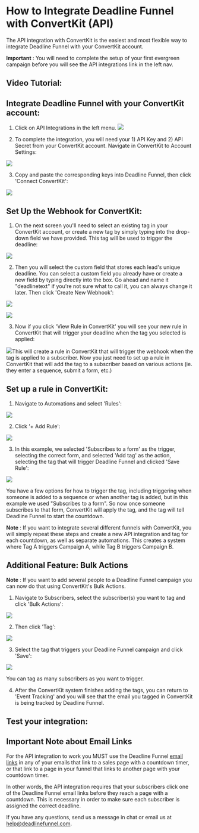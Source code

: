 # How to Integrate Deadline Funnel with ConvertKit \(API\)

The API integration with ConvertKit is the easiest and most flexible way to integrate Deadline Funnel with your ConvertKit account.

**Important** : You will need to complete the setup of your first evergreen campaign before you will see the API integrations link in the left nav.

## Video Tutorial:

## Integrate Deadline Funnel with your ConvertKit account:

1. Click on API Integrations in the left menu. ![](https://d33v4339jhl8k0.cloudfront.net/docs/assets/53974d6ce4b0c76107b109d1/images/5b4e064d2c7d3a03f89caf39/file-%20YqIQz3YyF0.png)

2. To complete the integration, you will need your 1\) API Key and 2\) API Secret from your ConvertKit account. Navigate in ConvertKit to Account Settings:

![](https://d33v4339jhl8k0.cloudfront.net/docs/assets/53974d6ce4b0c76107b109d1/images/5b6c71762c7d3a03f89d85c3/file-%20BjwP3qljIJ.png)

3. Copy and paste the corresponding keys into Deadline Funnel, then click 'Connect ConvertKit':

![](https://d33v4339jhl8k0.cloudfront.net/docs/assets/53974d6ce4b0c76107b109d1/images/5b4e0a062c7d3a03f89caf66/file-4ZdJm6QkBS.png)

## Set Up the Webhook for ConvertKit:

1. On the next screen you'll need to select an existing tag in your ConvertKit account, or create a new tag by simply typing into the drop-down field we have provided. This tag will be used to trigger the deadline:

![](https://d33v4339jhl8k0.cloudfront.net/docs/assets/53974d6ce4b0c76107b109d1/images/5cfa8d0504286333a2645201/file-%20fYvqPgLuLj.jpg)

2. Then you will select the custom field that stores each lead's unique deadline. You can select a custom field you already have or create a new field by typing directly into the box. Go ahead and name it "deadlinetext" if you're not sure what to call it, you can always change it later. Then click 'Create New Webhook':

![](https://d33v4339jhl8k0.cloudfront.net/docs/assets/53974d6ce4b0c76107b109d1/images/5cfa8d2204286333a2645204/file-%20CZO33MhNCB.jpg)

![](https://d33v4339jhl8k0.cloudfront.net/docs/assets/53974d6ce4b0c76107b109d1/images/5cfa8d3d04286333a2645205/file-%20ZCNu7IWZhc.jpg)

3. Now if you click 'View Rule in ConvertKit' you will see your new rule in ConvertKit that will trigger your deadline when the tag you selected is applied:

![](https://d33v4339jhl8k0.cloudfront.net/docs/assets/53974d6ce4b0c76107b109d1/images/5b4e0c812c7d3a03f89caf8b/file-%20CL2Fo6Qgld.png)This will create a rule in ConvertKit that will trigger the webhook when the tag is applied to a subscriber. Now you just need to set up a rule in ConvertKit that will add the tag to a subscriber based on various actions \(ie. they enter a sequence, submit a form, etc.\)

## **Set up a rule in ConvertKit:**

1. Navigate to Automations and select 'Rules':

![](https://d33v4339jhl8k0.cloudfront.net/docs/assets/53974d6ce4b0c76107b109d1/images/59cd3418042863033a1d36ba/file-%20Swf6BjGcbV.png)

2. Click '+ Add Rule':

![](https://d33v4339jhl8k0.cloudfront.net/docs/assets/53974d6ce4b0c76107b109d1/images/59cd344a042863033a1d36bd/file-%20uNASEtMAxR.png)

3. In this example, we selected 'Subscribes to a form' as the trigger, selecting the correct form, and selected 'Add tag' as the action, selecting the tag that will trigger Deadline Funnel and clicked 'Save Rule':

![](https://d33v4339jhl8k0.cloudfront.net/docs/assets/53974d6ce4b0c76107b109d1/images/59cd3525042863033a1d36c5/file-%20RUB4m0qn4I.png)

You have a few options for how to trigger the tag, including triggering when someone is added to a sequence or when another tag is added, but in this example we used "Subscribes to a form". So now once someone subscribes to that form, ConvertKit will apply the tag, and the tag will tell Deadline Funnel to start the countdown.

**Note** : If you want to integrate several different funnels with ConvertKit, you will simply repeat these steps and create a new API integration and tag for each countdown, as well as separate automations. This creates a system where Tag A triggers Campaign A, while Tag B triggers Campaign B.

## Additional Feature: Bulk Actions

**Note** : If you want to add several people to a Deadline Funnel campaign you can now do that using ConvertKit's Bulk Actions.

1. Navigate to Subscribers, select the subscriber\(s\) you want to tag and click 'Bulk Actions':

![](https://d33v4339jhl8k0.cloudfront.net/docs/assets/53974d6ce4b0c76107b109d1/images/5b6c725f2c7d3a03f89d85d3/file-%20wgvuegwj8P.png)

2. Then click 'Tag':

![](https://d33v4339jhl8k0.cloudfront.net/docs/assets/53974d6ce4b0c76107b109d1/images/5b6c72992c7d3a03f89d85d6/file-%20QQ5J9RCDJW.png)

3. Select the tag that triggers your Deadline Funnel campaign and click 'Save':

![](https://d33v4339jhl8k0.cloudfront.net/docs/assets/53974d6ce4b0c76107b109d1/images/5b6c731e0428631d7a89d0ee/file-%20Fe9sd3icrT.png)

You can tag as many subscribers as you want to trigger.

4. After the ConvertKit system finishes adding the tags, you can return to 'Event Tracking' and you will see that the email you tagged in ConvertKit is being tracked by Deadline Funnel.

## Test your integration:

## Important Note about Email Links

For the API integration to work you MUST use the Deadline Funnel [email links](http://documentation.deadlinefunnel.com/article/16-expiring-links) in any of your emails that link to a sales page with a countdown timer, or that link to a page in your funnel that links to another page with your countdown timer.

In other words, the API integration requires that your subscribers click one of the Deadline Funnel email links before they reach a page with a countdown. This is necessary in order to make sure each subscriber is assigned the correct deadline.

If you have any questions, send us a message in chat or email us at [help@deadlinefunnel.com](mailto:mailto:help@deadlinefunnel.com).

